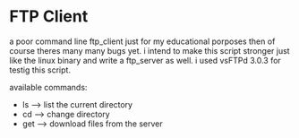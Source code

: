 # FTP Client
a poor command line ftp_client just for my educational porposes then of course theres many many bugs yet.
i intend to make this script stronger just like the linux binary and write a ftp_server as well.
i used vsFTPd 3.0.3 for testig this script.

available commands:
- ls --> list the current directory
- cd --> change directory
- get --> download files from the server





